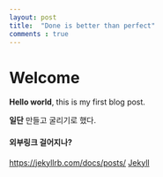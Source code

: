 ```yaml
---
layout: post
title:  "Done is better than perfect"
comments : true
---
```


# Welcome

**Hello world**, this is my first blog post.

**일단** 만들고 굴리기로 했다.

#### 외부링크 걸어지나?

<https://jekyllrb.com/docs/posts/>
[Jekyll](https://jekyllrb.com/docs/posts/)
